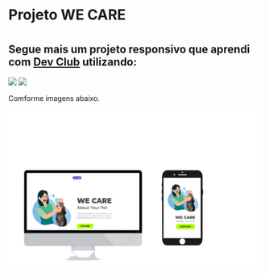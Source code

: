 
<h1>Projeto WE CARE<h1> 
<h2>Segue mais um projeto responsivo que aprendi com <a href="https://rodolfomori.com.br/devclub/"> Dev Club</a> utilizando: </h2>
<img src="https://img.shields.io/badge/HTML5-E34F26?style=for-the-badge&logo=html5&logoColor=white" arl="logo-ntml"> 
<img src="https://img.shields.io/badge/CSS3-1572B6?style=for-the-badge&logo=css3&logoColor=white" arl="logo-css">
<p>Comforme imagens abaixo.<p>
<img src="https://github.com/TiagoJBO/Projeto-WE-CARE/blob/main/img/we%20care%20%20Molde..png?raw=true" arl="img-pc">
